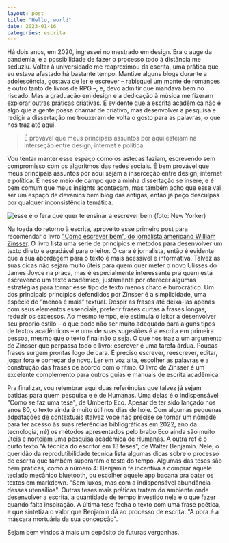 ```yaml
---
layout: post
title: "Hello, world"
date: 2023-01-16
categories: escrita
---
```

Há dois anos, em 2020, ingressei no mestrado em design. Era o auge da pandemia, e a possibilidade de  fazer o processo todo à distância me seduziu. Voltar à universidade me reaproximou da escrita, uma prática que eu estava afastado há bastante tempo. Mantive alguns blogs durante a adolescência, gostava de ler e escrever – rabisquei um monte de romances e outro tanto de livros de RPG –, e, devo admitir que mandava bem no riscado. Mas a graduação em design e a dedicação à música me fizeram explorar outras práticas criativas. É evidente que a escrita acadêmica não é algo que a gente possa chamar de criativo, mas desenvolver a pesquisa e redigir a dissertação me trouxeram de volta o gosto para as palavras, o que nos traz até aqui.

> É provável que meus principais assuntos por aqui estejam na interseção entre design, internet e política.

Vou tentar manter esse espaço como os astecas faziam, escrevendo sem compromisso com os algoritmos das redes sociais. É bem provável que meus principais assuntos por aqui sejam a inserceção entre design, internet e política. É nesse meio de campo que a minha dissertação se insere, e é bem comum que meus insights aconteçam, mas também acho que esse vai ser um espaço de devanios bem blog das antigas, então já peço desculpas por qualquer inconsistência temática.

![esse é o fera que quer te ensinar a escrever bem (foto: New Yorker)](/myblog/assets/zinsser.png)

Na toada do retorno à escrita, aproveito esse primeiro post para recomendar o livro ["Como escrever bem", do jornalista americano William Zinsser][william-zinsser]. O livro lista uma série de princípios e métodos para desenvolver um texto direto e agradável para o leitor. O cara é jornalista, então é evidente que a sua abordagem para o texto é mais acessível e informativa. Talvez as suas dicas não sejam muito úteis para quem quer meter o novo Ulisses do James Joyce na praça, mas é especialmente interessante pra quem está escrevendo um texto acadêmico, justamente por oferecer algumas estratégias para tornar esse tipo de texto menos chato e burocrático. Um dos principais princípios defendidos por Zinsser é a simplicidade, uma espécie de "menos é mais" textual. Despir as frases até deixá-las apenas com seus elementos essenciais, preferir frases curtas à frases longas, reduzir os excessos. Ao mesmo tempo, ele estimula o leitor a desenvolver seu próprio estilo – o que pode não ser muito adequado para alguns tipos de textos acadêmicos – e uma de suas sugestões é a escrita em primeira pessoa, mesmo que o texto final não o seja. O que nos traz a um argumento de Zinsser que perpassa todo o livro: escrever é uma tarefa árdua. Poucas frases surgem prontas logo de cara. É preciso escrever, reescrever, editar, jogar fora e começar de novo. Ler em voz alta, escolher as palavras e a construção das frases de acordo com o ritmo. O livro de Zinsser é um excelente complemento para outros guias e manuais de escrita acadêmica.

Pra finalizar, vou relembrar aqui duas referências que talvez já sejam batidas para quem pesquisa e é de Humanas. Uma delas é o indispensável "Como se faz uma tese", de Umberto Eco. Apesar de ter sido lançado nos anos 80, o texto ainda é muito útil nos dias de hoje. Com algumas pequenas adpatações de contextuais (talvez você não precise se  tornar um nômade para ter acesso às suas referências bibliográficas em 2022, ano da tecnologia, né) os métodos apresentados pelo brabo Eco ainda são muito úteis e norteiam uma pesquisa acadêmica de Humanas. A outra ref é o curto texto "A técnica do escritor em 13 teses", de Walter Benjamin. Nele, o queridão da reprodutibilidade técnica lista algumas dicas sobre o processo de escrita que também superaram o teste do tempo. Algumas das teses são bem práticas, como a número 4: Benjamin te incentiva a comprar aquele teclado mecânico bluetooth, ou escolher aquele app bacana pra bater os textos em markdown. "Sem luxos, mas com a indispensável abundância desses utensílios". Outras teses mais práticas tratam do ambiente onde desenvolver a escrita, a quantidade de tempo investido nela e o que fazer quando falta inspiração. A última tese fecha o texto com uma frase poética, e que sintetiza o valor que Benjamin dá ao processo de escrita: "A obra é a máscara mortuária da sua concepção".

Sejam bem vindos à mais um depósito de futuras vergonhas.

[william-zinsser]: https://www.fosforoeditora.com.br/catalogo/como-escrever-bem-o-classico-manual-americano-de-escrita-jornalistica-e-de-nao-ficcao/